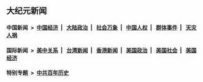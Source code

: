 ## 大纪元新闻

#### 中国新闻 &nbsp;>&nbsp; [中国经济](indexes/ncid283/README.md?10161245) &nbsp;| &nbsp; [大陆政治](indexes/ncid277/README.md?10161245) &nbsp;| &nbsp; [社会万象](indexes/ncid282/README.md?10161245) &nbsp;| &nbsp; [中国人权](indexes/ncid278/README.md?10161245) &nbsp;| &nbsp; [群体事件](indexes/ncid279/README.md?10161245) &nbsp;| &nbsp; [天灾人祸](indexes/ncid280/README.md?10161245)

#### 国际新闻 &nbsp;>&nbsp; [美中关系](indexes/nf1412576/README.md?10161245) &nbsp;| &nbsp; [台湾新闻](indexes/ncid1349361/README.md?10161245) &nbsp;| &nbsp; [香港新闻](indexes/ncid1349362/README.md?10161245) &nbsp;| &nbsp; [美国政治](indexes/ncid1078159/README.md?10161245) &nbsp;| &nbsp; [美国社会](indexes/ncid1078160/README.md?10161245) &nbsp;| &nbsp; [美国经济](indexes/ncid1078158/README.md?10161245)

#### 特别专题 &nbsp;>&nbsp; [中共百年历史](https://github.com/epoch-news/epoch-special/blob/master/README.md?10161245)  
